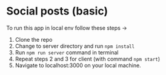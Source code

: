 # Social posts (basic)

To run this app in local env follow these steps ->
1. Clone the repo
2. Change to server directory and run `npm install`
3. Run `npm run server` command in terminal
4. Repeat steps 2 and 3 for client (with command `npm start`)
5. Navigate to localhost:3000 on your local machine.

